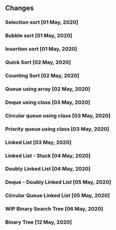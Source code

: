 ## Changes

### Selection sort [01 May, 2020]

### Bubble sort [01 May, 2020]

### Insertion sort [01 May, 2020]

### Quick Sort [02 May, 2020]

### Counting Sort [02 May, 2020]

### Queue using array [02 May, 2020]

### Deque using class [03 May, 2020]

### Circular queue using class [03 May, 2020]

### Priority queue using class [03 May, 2020]

### Linked List [03 May, 2020]

### Linked List - Stack [04 May, 2020]

### Doubly Linked List [04 May, 2020]

### Deque - Doubly Linked List [05 May, 2020]

### Circular Queue Linked List [05 May, 2020]

### WIP Binary Search Tree [06 May, 2020]

### Binary Tree [12 May, 2020]
